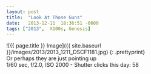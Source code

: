 ```yaml
---
layout: post
title:  "Look At Those Guns"
date:   2013-12-11  18:36:51 -0600
tags: ["2013",  X100s, Genesis]
---
```

![{{ page.title }} Image]({{ site.baseurl }}/images/2013/2013_1211_DSCF1181.jpg)
{: .prettyprint}  
Or perhaps they are just pointing up  
1/60 sec, f/2.0, ISO 2000 - Shutter clicks this day: 58